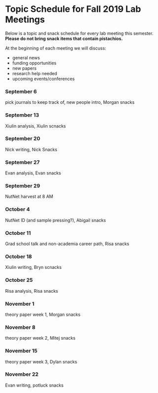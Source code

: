 # Topic Schedule for Fall 2019 Lab Meetings
Below is a topic and snack schedule for every lab meeting this semester.
**Please do not bring snack items that contain pistachios.**

At the beginning of each meeting we will discuss:
- general news
- funding opportunities
- new papers
- research help needed
- upcoming events/conferences



### September 6
pick journals to keep track of, new people intro, Morgan snacks

### September 13
Xiulin analysis, Xiulin scnacks

### September 20
Nick writing, Nick Snacks

### September 27
Evan analysis, Evan snacks

### September 29
NutNet harvest at 8 AM

### October 4
NutNet ID (and sample pressing?), Abigail snacks

### October 11
Grad school talk and non-academia career path, Risa snacks

### October 18
Xiulin writing, Bryn scnacks

### October 25
Risa analysis, Risa snacks

### November 1
theory paper week 1, Morgan snacks

### November 8
theory paper week 2, Mitej snacks

### November 15
theory paper week 3, Dylan snacks

### November 22
Evan writing, potluck snacks